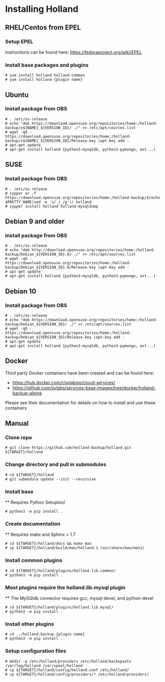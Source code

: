 # Installing Holland
## RHEL/Centos from EPEL
### Setup EPEL
Instructions can be found here: https://fedoraproject.org/wiki/EPEL
### Install base packages and plugins
```
# yum install holland holland-common
# yum install holland-{plugin name}
```

## Ubuntu
### Install package from OBS
```
# . /etc/os-release
# echo "deb https://download.opensuse.org/repositories/home:/holland-backup/x${NAME}_${VERSION_ID}/ ./" >> /etc/apt/sources.list
# wget -qO -  https://download.opensuse.org/repositories/home:/holland-backup/x${NAME}_${VERSION_ID}/Release.key |apt-key add -
# apt-get update
# apt-get install holland {python3-mysqldb, python3-pymongo, ext...)
  ```

## SUSE
### Install package from OBS
```
# . /etc/os-release
# zypper ar -f https://download.opensuse.org/repositories/home:/holland-backup/$(echo $PRETTY_NAME|sed -e 's/ /_/g')/ holland
# zypper install holland holland-mysqldump
  ```

## Debian 9 and older
### Install package from OBS
```
# . /etc/os-release
# echo "deb http://download.opensuse.org/repositories/home:/holland-backup/Debian_${VERSION_ID}.0/ ./" >> /etc/apt/sources.list
# wget -qO -  https://download.opensuse.org/repositories/home:/holland-backup/Debian_${VERSION_ID}.0/Release.key |apt-key add -
# apt-get update
# apt-get install holland {python3-mysqldb, python3-pymongo, ext...)
```

## Debian 10
### Install package from OBS
```
# . /etc/os-release
# echo "deb https://download.opensuse.org/repositories/home:/holland-backup/Debian_${VERSION_ID}/ ./" >> /etc/apt/sources.list
# wget -qO -  https://download.opensuse.org/repositories/home:/holland-backup/Debian_${VERSION_ID}/Release.key |apt-key add -
# apt-get update
# apt-get install holland {python3-mysqldb, python3-pymongo, ext...)
```

## Docker
Third party Docker containers have been created and can be found here:
* https://hub.docker.com/r/sylabsio/cloud-services/
* https://github.com/sylabs/services-base-images/tree/docker/holland-backup-alpine

Please see their documentation for details on how to install and use these containers

## Manual
### Clone repo
```
# git clone https://github.com/holland-backup/holland.git ${TARGET}/holland
```

### Change directory and pull in submodules
```
# cd ${TARGET}/holland
# git submodule update --init --recursive
```

### Install base
** Requires Python Setuptool
```
# python3 -m pip install .
```

### Create documentation
** Requires make and Sphinx > 1.7
```
# cd ${TARGET}/holland/docs && make man
# cp ${TARGET}/holland/build/man/holland.1 /usr/share/man/man1/
```

### Install common plugins
```
# cd ${TARGET}/holland/plugins/holland.lib.common/
# python3 -m pip install .
```

### Most plugins require the holland.lib.mysql plugin
** The MySQldb connector requires gcc, mysql-devel, and python-devel
```
# cd ${TARGET}/holland/plugins/holland.lib.mysql/
# python3 -m pip install .
```

### Install other plugins
```
# cd ../holland.backup.{plugin name}
# python3 -m pip install .
```

### Setup configuration files
```
# mkdir -p /etc/holland/providers /etc/holland/backupsets /var/log/holland /var/spool/holland
# cp ${TARGET}/holland/config/holland.conf /etc/holland/
# cp ${TARGET}/holland/config/providers/* /etc/holland/providers/
```
